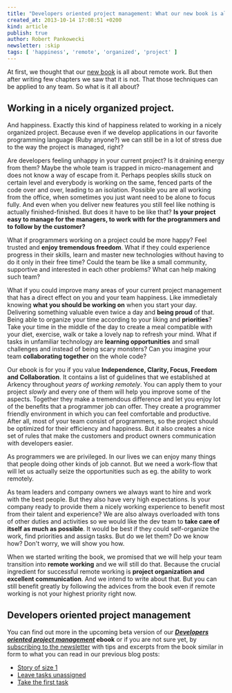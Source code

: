 ```yaml
---
title: "Developers oriented project management: What our new book is all about?"
created_at: 2013-10-14 17:08:51 +0200
kind: article
publish: true
author: Robert Pankowecki
newsletter: :skip
tags: [ 'happiness', 'remote', 'organized', 'project' ]
---
```


At first, we thought that our [new book](http://sbx.sk/Ak8L) is all about remote
work. But then after writing few chapters we saw that it is not. That those
techniques can be applied to any team. So what is it all about?

<!-- more -->

## Working in a nicely organized project.

And happiness. Exactly this kind of happiness related to working in a nicely organized project. Because
even if we develop applications in our favorite programming language (Ruby 
anyone?) we can still be in a lot of stress due to the way the project is
managed, right?

Are developers feeling unhappy in your current project? Is it draining energy
from them? Maybe the whole team is trapped in micro-management and does not
know a way of escape from it. Perhaps peoples skills stuck on certain level and
everybody is working on the same, fenced parts of the code over and over,
leading to an isolation. Possible you are all working from the office, when
sometimes you just want need to be alone to focus fully. And even when you
deliver new features you still feel like nothing is actually finished-finished.
But does it have to be like that? **Is your project easy to manage for the managers,
to work with for the programmers and to follow by the customer?**

What if programmers working on a project could be more happy? Feel trusted and
**enjoy tremendous freedom**. What if they could experience progress in their
skills, learn and master new technologies without having to do it only in
their free time? Could the team be like a small community, supportive and
interested in each other problems? What can help making such team?

What if you could improve many areas of your current project management
that has a direct effect on you and your team happiness.
Like immedietaly knowing **what you should be working on** when you start your day.
Delivering something valuable even twice a day and **being proud** of that.
Being able to organize your time according to your liking and **priorities**?
Take your time in the middle of the day to create a meal compatible with
your diet, exercise, walk  or take a lovely nap to refresh your mind.
What if tasks in unfamiliar technology are **learning opportunities** and
small challenges and instead of being scary monsters? Can you imagine
your team **collaborating together** on the whole code?

Our ebook is for you if you value **Independence, Clarity, Focus, Freedom and Collaboration**.
It contains a list of guidelines that we established at Arkency throughout _years
of working remotely_. You can apply them to your project _slowly_ and every
one of them will help you improve some of the aspects. Together they make
a tremendous difference and let you enjoy lot of the benefits that a
programmer job can offer. They create a programmer friendly environment in
which you can feel comfortable and productive. After all, most of your team
consist of programmers, so the project should be optimized for their
efficiency and happiness. But it also creates a nice set of rules that make the customers
and product owners communication with developers easier.

As programmers we are privileged. In our lives we can enjoy many things that
people doing other kinds of job cannot. But we need a work-flow that will let
us actually seize the opportunities such as eg. the ability to work remotely.

As team leaders and company owners we always want to hire and work with 
the best people. But they also have very high expectations. Is your company
ready to provide them a nicely working experience to benefit most from their
talent and experience? We are also always overloaded with tons of other duties
and activities so we would like the dev team to **take care of itself as much as possible**.
It would be best if they could self-organize the work, find priorities and assign
tasks. But do we let them? Do we know how? Don't worry, we will show you
how.

When we started writing the book, we promised that we will help your team
transition into **remote working** and
we will still do that. Because the crucial ingredient for successful remote
working is **project organization and excellent communication**. And we intend to
write about that. But you can still benefit greatly by following the advices from
the book even if remote working is not your highest priority right now.

## Developers oriented project management

You can find out more in the upcoming beta version of our
**_[Developers oriented project management](http://sbx.sk/Ak8L)_ ebook**
or if you are not sure yet, by [subscribing to the newsletter](http://arkency.us5.list-manage.com/subscribe?u=1bb42b52984bfa86e2ce35215&id=aed2a3766f)
with tips and excerpts from the book similar in form to what you can read in our previous blog posts:

* [Story of size 1](/2013/09/story-of-size-1/)
* [Leave tasks unassigned](/2013/10/refactor-to-remote-leave-tasks-unassigned/)
* [Take the first task](/2013/10/take-the-first-task/)
